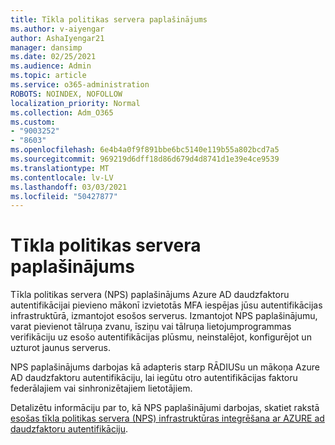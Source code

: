 ```yaml
---
title: Tīkla politikas servera paplašinājums
ms.author: v-aiyengar
author: AshaIyengar21
manager: dansimp
ms.date: 02/25/2021
ms.audience: Admin
ms.topic: article
ms.service: o365-administration
ROBOTS: NOINDEX, NOFOLLOW
localization_priority: Normal
ms.collection: Adm_O365
ms.custom:
- "9003252"
- "8603"
ms.openlocfilehash: 6e4b4a0f9f891bbe6bc5140e119b55a802bcd7a5
ms.sourcegitcommit: 969219d6dff18d86d679d4d8741d1e39e4ce9539
ms.translationtype: MT
ms.contentlocale: lv-LV
ms.lasthandoff: 03/03/2021
ms.locfileid: "50427877"
---
```

# <a name="network-policy-server-extension"></a>Tīkla politikas servera paplašinājums

Tīkla politikas servera (NPS) paplašinājums Azure AD daudzfaktoru autentifikācijai pievieno mākonī izvietotās MFA iespējas jūsu autentifikācijas infrastruktūrā, izmantojot esošos serverus. Izmantojot NPS paplašinājumu, varat pievienot tālruņa zvanu, īsziņu vai tālruņa lietojumprogrammas verifikāciju uz esošo autentifikācijas plūsmu, neinstalējot, konfigurējot un uzturot jaunus serverus.

NPS paplašinājums darbojas kā adapteris starp RĀDIUSu un mākoņa Azure AD daudzfaktoru autentifikāciju, lai iegūtu otro autentifikācijas faktoru federālajiem vai sinhronizētajiem lietotājiem.

Detalizētu informāciju par to, kā NPS paplašinājumi darbojas, skatiet rakstā [esošas tīkla politikas servera (NPS) infrastruktūras integrēšana ar AZURE ad daudzfaktoru autentifikāciju](https://docs.microsoft.com/azure/active-directory/authentication/howto-mfa-nps-extension).
